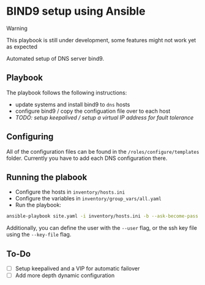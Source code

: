 # BIND9 setup using Ansible
> [!WARNING]
> This playbook is still under development, some features might not work yet as expected

Automated setup of DNS server bind9. 

## Playbook
The playbook follows the following instructions:
- update systems and install bind9 to `dns` hosts
- configure bind9 / copy the configuation file over to each host
- *TODO: setup keepalived / setup a virtual IP address for fault tolerance*

## Configuring
All of the configuration files can be found in the `/roles/configure/templates` folder. Currently you have to add each DNS configuration there. 

## Running the plabook
- Configure the hosts in `inventory/hosts.ini`
- Configure the variables in `inventory/group_vars/all.yaml`
- Run the playbook: 
```sh
ansible-playbook site.yaml -i inventory/hosts.ini -b --ask-become-pass
```
Additionally, you can define the user with the `--user` flag, or the ssh key file using the `--key-file` flag.

## To-Do
- [ ] Setup keepalived and a VIP for automatic failover
- [ ] Add more depth dynamic configuration